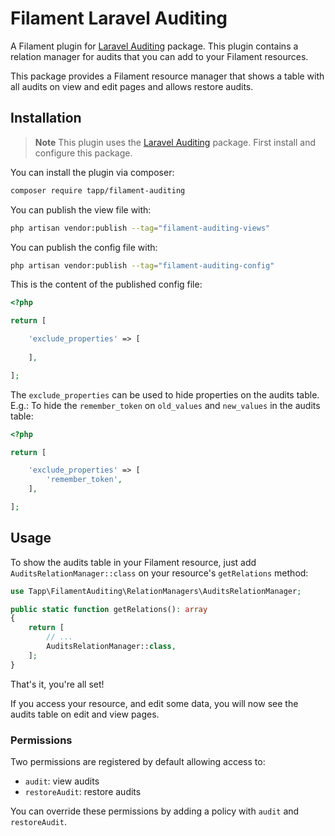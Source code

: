 # Filament Laravel Auditing

A Filament plugin for [Laravel Auditing](https://laravel-auditing.com/) package.
This plugin contains a relation manager for audits that you can add to your Filament resources.

This package provides a Filament resource manager that shows a table with all audits on view and edit pages and allows restore audits.

## Installation

> **Note**
> This plugin uses the [Laravel Auditing](https://laravel-auditing.com/) package. First install and configure this package.

You can install the plugin via composer:

```bash
composer require tapp/filament-auditing
```

You can publish the view file with:

```bash
php artisan vendor:publish --tag="filament-auditing-views"
```

You can publish the config file with:

```bash
php artisan vendor:publish --tag="filament-auditing-config"
```

This is the content of the published config file:

```php
<?php

return [

    'exclude_properties' => [
        
    ],

];
```

The `exclude_properties` can be used to hide properties on the audits table. 
E.g.: To hide the `remember_token` on `old_values` and `new_values` in the audits table:

```php
<?php

return [

    'exclude_properties' => [
        'remember_token',
    ],

];
```

## Usage

To show the audits table in your Filament resource, just add `AuditsRelationManager::class` on your resource's `getRelations` method:

```php
use Tapp\FilamentAuditing\RelationManagers\AuditsRelationManager;

public static function getRelations(): array
{
    return [
        // ...
        AuditsRelationManager::class,
    ];
}
```

That's it, you're all set!

If you access your resource, and edit some data, you will now see the audits table on edit and view pages.

### Permissions

Two permissions are registered by default allowing access to:

- `audit`: view audits
- `restoreAudit`: restore audits

You can override these permissions by adding a policy with `audit` and `restoreAudit`.
